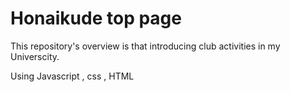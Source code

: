 # Honaikude top page
This repository's overview is that introducing club activities in my Universcity.

Using Javascript , css , HTML
